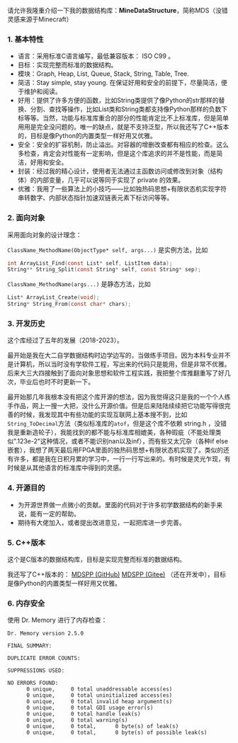 请允许我隆重介绍一下我的数据结构库：**MineDataStructure**，简称MDS（没错灵感来源于Minecraft）

### 1. 基本特性

- 语言：采用标准C语言编写，最低兼容版本： ISO C99 。
- 目标：实现完整而标准的数据结构。
- 模块：Graph, Heap, List, Queue, Stack, String, Table, Tree.
- 简洁：Stay simple, stay young. 在保证好用和安全的前提下，尽量简洁，便于维护和阅读。
- 好用：提供了许多方便的函数，比如String类提供了像Python的str那样的替换、分割、查找等操作，比如List类和String类都支持像Python那样的负数下标等等。当然，功能与标准库重合的部分的性能肯定比不上标准库，但是简单用用是完全没问题的。唯一的缺点，就是不支持泛型，所以我还写了C++版本的，目标是像Python的内置类型一样好用又优雅。
- 安全：安全的扩容机制，防止溢出。对容器的增删改查都有相应的检查。这么多检查，肯定会对性能有一定影响，但是这个库追求的并不是性能，而是简洁，好用和安全。
- 封装：经过我的精心设计，使用者无法通过主函数访问或修改到对象（结构体）的内部变量，几乎可以说等同于实现了 private 的效果。
- 优雅：我用了一些算法上的小技巧——比如独热码思想+有限状态机实现字符串转数字、内部状态指针加速双链表元素下标访问等等。

### 2. 面向对象

采用面向对象的设计理念：

`ClassName_MethodName(ObjectType* self, args...)` 是实例方法，比如

```C
int ArrayList_Find(const List* self, ListItem data);
String** String_Split(const String* self, const String* sep);
```

`ClassName_MethodName(args...)` 是静态方法，比如

```C
List* ArrayList_Create(void);
String* String_From(const char* chars);
```

### 3. 开发历史

这个库经过了五年的发展（2018-2023）。

最开始是我在大二自学数据结构时边学边写的，当做练手项目。因为本科专业并不是计算机，所以当时没有学软件工程，写出来的代码只是能用，但是非常不优雅。后来大三大四接触到了面向对象思想和软件工程实践，我把整个库推翻重写了好几次，毕业后也时不时更新一下。

最开始那几年我根本没有把这个库开源的想法，因为我觉得这只是我的一个个人练手作品，网上一搜一大把，没什么开源价值。但是后来陆陆续续把它功能写得很完善的时候，我发现其中有些功能的实现互联网上基本搜不到，比如`String_ToDecimal`方法（类似标准库的`atof`，但是这个库不依赖 string.h ，没错我是重新造轮子），我能找到的都不能与标准库相媲美，各种瑕疵（不能处理类似".123e-2"这种情况，或者不能识别nan以及inf），而有些又太冗杂（各种if else嵌套），我想了两天最后用FPGA里面的独热码思想+有限状态机实现了。类似的还有许多，都是我在日积月累的学习中，一行一行写出来的。有时候是灵光乍现，有时候是从其他语言的标准库中得到的灵感。

### 4. 开源目的

- 为开源世界做一点微小的贡献。里面的代码对于许多初学数据结构的新手来说，能有一定的帮助。
- 期待有大佬加入，或者提出改进意见，一起把库进一步完善。

### 5. C++版本

这个是C版本的数据结构库，目标是实现完整而标准的数据结构。

我还写了C++版本的： [MDSPP (GitHub)](https://github.com/chen-qingyu/MDSPP) [MDSPP (Gitee)](https://gitee.com/ChobitsY/mdspp) （还在开发中），目标是像Python的内置类型一样好用又优雅。

### 6. 内存安全

使用 Dr. Memory 进行了内存检查：

```
Dr. Memory version 2.5.0

FINAL SUMMARY:

DUPLICATE ERROR COUNTS:

SUPPRESSIONS USED:

NO ERRORS FOUND:
      0 unique,     0 total unaddressable access(es)
      0 unique,     0 total uninitialized access(es)
      0 unique,     0 total invalid heap argument(s)
      0 unique,     0 total GDI usage error(s)
      0 unique,     0 total handle leak(s)
      0 unique,     0 total warning(s)
      0 unique,     0 total,      0 byte(s) of leak(s)
      0 unique,     0 total,      0 byte(s) of possible leak(s)
```

